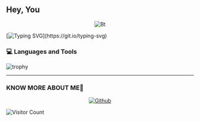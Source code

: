 ## Hey, You

<p align="center"><img src="https://user-images.githubusercontent.com/49580304/110318584-81067880-7fc2-11eb-8391-152d308e7f2b.gif" alt="Bt">

  [![Typing SVG](https://readme-typing-svg.herokuapp.com?color=%23F70B10&size=27&lines=This+is+sparkbro;+𝙸t'𝚜+Not+𝙹ust+a+𝙽ame+𝙱ro;𝙸t'𝚜+a+𝙱rand;)](https://git.io/typing-svg)

### 💻 Languages and Tools

![trophy](https://skillicons.dev/icons?i=androidstudio,java,arduino,vscode,py,stackoverflow,git,github,mongodb,supabase&perline=18)
</p>
<hr>

### KNOW MORE ABOUT ME🗿
<p align="center"><a href="https://github.com/SPARKBRO><img title="SPARK BRO" src="https://github-readme-stats.vercel.app/api?username=SPARKBRO&show_icons=true&include_all_commits=true&theme=chartreuse-dark&cache_seconds=3200"></a>
</p>

<p align="center">
<a href="https://GitHub.com/SPARKBRO"><img title="Github" src="https://img.shields.io/badge/SPARKBRO-brightgreen?style=for-the-badge&logo=github"></a></p>

![Visitor Count](https://profile-counter.glitch.me/SPARKBRO/count.svg)
